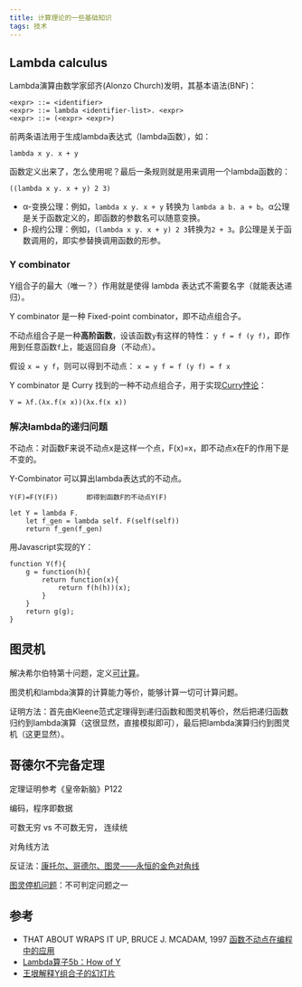 ```yaml
---
title: 计算理论的一些基础知识
tags: 技术
---
```


## Lambda calculus

Lambda演算由数学家邱齐(Alonzo Church)发明，其基本语法(BNF)：

    <expr> ::= <identifier>
    <expr> ::= lambda <identifier-list>. <expr>
    <expr> ::= (<expr> <expr>)

前两条语法用于生成lambda表达式（lambda函数），如：

    lambda x y. x + y

函数定义出来了，怎么使用呢？最后一条规则就是用来调用一个lambda函数的：

    ((lambda x y. x + y) 2 3)

- α-变换公理：例如，`lambda x y. x + y` 转换为 `lambda a b. a + b`。α公理是关于函数定义的，即函数的参数名可以随意变换。
- β-规约公理：例如，`(lambda x y. x + y) 2 3`转换为`2 + 3`。β公理是关于函数调用的，即实参替换调用函数的形参。

### Y combinator

Y组合子的最大（唯一？）作用就是使得 lambda 表达式不需要名字（就能表达递归）。

Y combinator 是一种  Fixed-point combinator，即不动点组合子。

不动点组合子是一种**高阶函数**，设该函数`y`有这样的特性： `y f = f (y f)`，即作用到任意函数`f`上，能返回自身（不动点）。

假设 `x = y f`，则可以得到不动点： `x = y f = f (y f) = f x`

Y combinator 是 Curry 找到的一种不动点组合子，用于实现[Curry悖论](https://en.wikipedia.org/wiki/Curry%27s_paradox)：

    Y = λf.(λx.f(x x))(λx.f(x x))


### 解决lambda的递归问题

不动点：对函数F来说不动点x是这样一个点，F(x)=x，即不动点x在F的作用下是不变的。

Y-Combinator 可以算出lambda表达式的不动点。

    Y(F)=F(Y(F))       即得到函数F的不动点Y(F)

    let Y = lambda F.
        let f_gen = lambda self. F(self(self))
        return f_gen(f_gen)

用Javascript实现的Y：

    function Y(f){
        g = function(h){
            return function(x){
                return f(h(h))(x);
            }
        }
        return g(g);
    }

## 图灵机

解决希尔伯特第十问题，定义[可计算](https://www.wikipedia.com/wiki/Computability_theory)。

图灵机和lambda演算的计算能力等价，能够计算一切可计算问题。

证明方法：首先由Kleene范式定理得到递归函数和图灵机等价，然后把递归函数归约到lambda演算（这很显然，直接模拟即可），最后把lambda演算归约到图灵机（这更显然）。

## 哥德尔不完备定理

定理证明参考《皇帝新脑》P122

编码，程序即数据

可数无穷 vs 不可数无穷， 连续统

对角线方法

反证法：[康托尔、哥德尔、图灵——永恒的金色对角线](http://mindhacks.cn/2006/10/15/cantor-godel-turing-an-eternal-golden-diagonal/)

[图灵停机问题](https://mzhq1982.wordpress.com/2006/11/16/%E5%9B%BE%E7%81%B5%E6%9C%BA%E5%81%9C%E6%9C%BA%E9%97%AE%E9%A2%98%EF%BC%88%E4%B8%8D%E5%8F%AF%E5%88%A4%E5%AE%9A%E9%97%AE%E9%A2%98%E4%B9%8B%E4%B8%80%EF%BC%89/)：不可判定问题之一

## 参考

- THAT ABOUT WRAPS IT UP, BRUCE J. MCADAM, 1997 [函数不动点在编程中的应用](http://www.lfcs.inf.ed.ac.uk/reports/97/ECS-LFCS-97-375/ECS-LFCS-97-375.pdf)
- [Lambda算子5b：How of Y](http://blog.csdn.net/g9yuayon/article/details/1271319)
- [王垠解释Y组合子的幻灯片](http://www.slideshare.net/yinwang0/reinventing-the-ycombinator)
